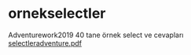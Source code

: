 # ornekselectler
Adventurework2019 40 tane örnek select ve cevapları
[selectleradventure.pdf](https://github.com/huso987/ornekselectler/files/11525257/selectleradventure.pdf)

